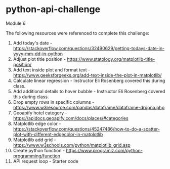 # python-api-challenge
Module 6

The following resources were referenced to complete this challenge:

1. Add today's date - https://stackoverflow.com/questions/32490629/getting-todays-date-in-yyyy-mm-dd-in-python
2. Adjust plot title position - https://www.statology.org/matplotlib-title-position/
3. Add text inside plot and format text - https://www.geeksforgeeks.org/add-text-inside-the-plot-in-matplotlib/
4. Calculate linear regression - Instructor Eli Rosenberg covered this during class.
5. Add additional details to hover bubble - Instructor Eli Rosenberg covered this during class.
6. Drop empty rows in specific columns - https://www.w3resource.com/pandas/dataframe/dataframe-dropna.php
7. Geoapify hotel category - https://apidocs.geoapify.com/docs/places/#categories
8. Matplotlib edge color - https://stackoverflow.com/questions/45247486/how-to-do-a-scatter-plot-with-different-edgecolor-in-matplotlib
9. Matplotlib add grid - https://www.w3schools.com/python/matplotlib_grid.asp
10. Create python function - https://www.programiz.com/python-programming/function
11. API request loop - Starter code
